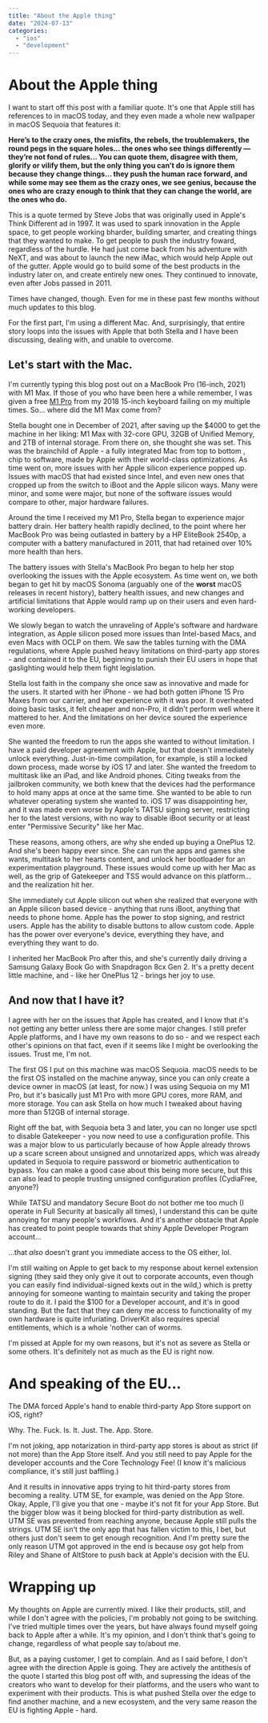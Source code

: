 ```yaml
---
title: "About the Apple thing"
date: "2024-07-13"
categories: 
  - "ios"
  - "development"
---
```


# About the Apple thing

I want to start off this post with a familiar quote. It's one that Apple still has references to in macOS today, and they even made a whole new wallpaper in macOS Sequoia that features it:


**Here’s to the crazy ones, the misfits, the rebels, the troublemakers, the round pegs in the square holes… the ones who see things differently — they’re not fond of rules… You can quote them, disagree with them, glorify or vilify them, but the only thing you can’t do is ignore them because they change things… they push the human race forward, and while some may see them as the crazy ones, we see genius, because the ones who are crazy enough to think that they can change the world, are the ones who do.** 

This is a quote termed by Steve Jobs that was originally used in Apple's Think Different ad in 1997. It was used to spark innovation in the Apple space, to get people working bharder, building smarter, and creating things that they wanted to make. To get people to push the industry foward, regardless of the hurdle. He had just come back from his adventure with NeXT, and was about to launch the new iMac, which would help Apple out of the gutter. Apple would go to build some of the best products in the industry later on, and create entirely new ones. They continued to innovate, even after Jobs passed in 2011.

Times have changed, though. Even for me in these past few months without much updates to this blog.

For the first part, I'm using a different Mac. And, surprisingly, that entire story loops into the issues with Apple that both Stella and I have been discussing, dealing with, and unable to overcome.

## Let's start with the Mac.

I'm currently typing this blog post out on a MacBook Pro (16-inch, 2021) with M1 Max. If those of you who have been here a while remember, I was given a free [M1 Pro](../../../2023/01/05/upgrading-to-2023.md) from my 2018 15-inch keyboard failing on my multiple times. So... where did the M1 Max come from?

Stella bought one in December of 2021, after saving up the $4000 to get the machine in her liking: M1 Max with 32-core GPU, 32GB of Unified Memory, and 2TB of internal storage. From there on, she thought she was set. This was the brainchild of Apple - a fully integrated Mac from top to bottom , chip to software, made by Apple with their world-class optimizations. As time went on, more issues with her Apple silicon experience popped up. Issues with macOS that had existed since Intel, and even new ones that cropped up from the switch to iBoot and the Apple silicon ways. Many were minor, and some were major, but none of the software issues would compare to other, major hardware failures.

Around the time I received my M1 Pro, Stella began to experience major battery drain. Her battery health rapidly declined, to the point where her MacBook Pro was being outlasted in battery by a HP EliteBook 2540p, a computer with a battery manufactured in 2011, that had retained over 10% more health than hers.

The battery issues with Stella's MacBook Pro began to help her stop overlooking the issues with the Apple ecosystem. As time went on, we both began to get hit by macOS Sonoma (arguably one of the **worst** macOS releases in recent history), battery health issues, and new changes and artificial limitations that Apple would ramp up on their users and even hard-working developers.

We slowly began to watch the unraveling of Apple's software and hardware integration, as Apple silicon posed more issues than Intel-based Macs, and even Macs with OCLP on them. We saw the tables turning with the DMA regulations, where Apple pushed heavy limitations on third-party app stores - and contained it to the EU, beginning to punish their EU users in hope that gaslighting would help them fight legislation. 

Stella lost faith in the company she once saw as innovative and made for the users. It started with her iPhone - we had both gotten iPhone 15 Pro Maxes from our carrier, and her experience with it was poor. It overheated doing basic tasks, it felt cheaper and non-Pro, it didn't perform well where it mattered to her. And the limitations on her device soured the experience even more. 

She wanted the freedom to run the apps she wanted to without limitation. I have a paid developer agreement with Apple, but that doesn't immediately unlock everything. Just-in-time compilation, for example, is still a locked down process, made worse by iOS 17 and later. She wanted the freedom to multitask like an iPad, and like Android phones. Citing tweaks from the jailbroken community, we both knew that the devices had the performance to hold many apps at once at the same time. She wanted to be able to run whatever operating system she wanted to. iOS 17 was disappointing her, and it was made even worse by Apple's TATSU signing server, restricting her to the latest versions, with no way to disable iBoot security or at least enter "Permissive Security" like her Mac. 

These reasons, among others, are why she ended up buying a OnePlus 12. And she's been happy ever since. She can run the apps and games she wants, multitask to her hearts content, and unlock her bootloader for an experimentation playground. These issues would come up with her Mac as well, as the grip of Gatekeeper and TSS would advance on this platform... and the realization hit her.

She immediately cut Apple silicon out when she realized that everyone with an Apple silicon based device - anything that runs iBoot, anything that needs to phone home. Apple has the power to stop signing, and restrict users. Apple has the ability to disable buttons to allow custom code. Apple has the power over everyone's device, everything they have, and everything they want to do.

I inherited her MacBook Pro after this, and she's currently daily driving a Samsung Galaxy Book Go with Snapdragon 8cx Gen 2. It's a pretty decent little machine, and - like her OnePlus 12 - brings her joy to use. 

## And now that I have it?

I agree with her on the issues that Apple has created, and I know that it's not getting any better unless there are some major changes. I still prefer Apple platforms, and I have my own reasons to do so - and we respect each other's opinions on that fact, even if it seems like I might be overlooking the issues. Trust me, I'm not.

The first OS I put on this machine was macOS Sequoia. macOS needs to be the first OS installed on the machine anyway, since you can only create a device owner in macOS (at least, for now.) I was using Sequoia on my M1 Pro, but it's basically just M1 Pro with more GPU cores, more RAM, and more storage. You can ask Stella on how much I tweaked about having more than 512GB of internal storage.

Right off the bat, with Sequoia beta 3 and later, you can no longer use spctl to disable Gatekeeper - you now need to use a configuration profile. This was a major blow to us particularly because of how Apple already throws up a scare screen about unsigned and unnotarized apps, which was already updated in Sequoia to require password or biometric authentication to bypass. You can make a good case about this being more secure, but this can also lead to people trusting unsigned configuration profiles (CydiaFree, anyone?)

While TATSU and mandatory Secure Boot do not bother me too much (I operate in Full Security at basically all times), I understand this can be quite annoying for many people's workflows. And it's another obstacle that Apple has created to point people towards that shiny Apple Developer Program account...

...that *also* doesn't grant you immediate access to the OS either, lol.

I'm still waiting on Apple to get back to my response about kernel extension signing (they said they only give it out to corporate accounts, even though you can easily find individual-signed kexts out in the wild,) which is pretty annoying for someone wanting to maintain security and taking the proper route to do it. I paid the $100 for a Developer account, and it's in good standing. But the fact that they can deny me access to functionality of my own hardware is quite infuriating. DriverKit also requires special entitlements, which is a whole 'nother can of worms.

I'm pissed at Apple for my own reasons, but it's not as severe as Stella or some others. It's definitely not as much as the EU is right now.

# And speaking of the EU...

The DMA forced Apple's hand to enable third-party App Store support on iOS, right?

Why. The. Fuck. Is. It. Just. The. App. Store.

I'm not joking, app notarization in third-party app stores is about as strict (if not more) than the App Store itself. And you still need to pay Apple for the developer accounts and the Core Technology Fee! (I know it's malicious compliance, it's still just baffling.)

And it results in innovative apps trying to hit third-party stores from becoming a reality. UTM SE, for example, was denied on the App Store. Okay, Apple, I'll give you that one - maybe it's not fit for your App Store. But the bigger blow was it being blocked for third-party distribution as well. UTM SE was prevented from reaching anyone, because Apple still pulls the strings. UTM SE isn't the only app that has fallen victim to this, I bet, but others just don't seem to get enough recognition. And I'm pretty sure the only reason UTM got approved in the end is because osy got help from Riley and Shane of AltStore to push back at Apple's decision with the EU.

# Wrapping up

My thoughts on Apple are currently mixed. I like their products, still, and while I don't agree with the policies, I'm probably not going to be switching. I've tried multiple times over the years, but have always found myself going back to Apple after a while. It's my opinion, and I don't think that's going to change, regardless of what people say to/about me.

But, as a paying customer, I get to complain. And as I said before, I don't agree with the direction Apple is going. They are actively the antithesis of the quote I started this blog post off with, and supressing the ideas of the creators who want to develop for their platforms, and the users who want to experiment with their products. This is what pushed Stella over the edge to find another machine, and a new ecosystem, and the very same reason the EU is fighting Apple - hard.


